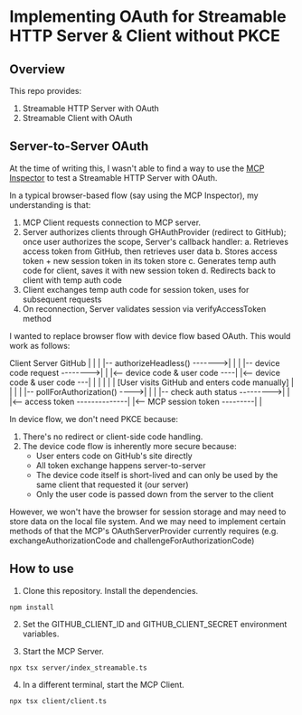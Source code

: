 # Implementing OAuth for Streamable HTTP Server & Client without PKCE

## Overview

This repo provides:
1. Streamable HTTP Server with OAuth 
2. Streamable Client with OAuth


## Server-to-Server OAuth 

At the time of writing this, I wasn't able to find a way to use the [MCP Inspector](https://modelcontextprotocol.io/docs/tools/inspector) to test a Streamable HTTP Server with OAuth. 

In a typical browser-based flow (say using the MCP Inspector), my understanding is that:
1. MCP Client requests connection to MCP server.
2. Server authorizes clients through GHAuthProvider (redirect to GitHub); once user authorizes the scope, Server's callback handler:
     a. Retrieves access token from GitHub, then retrieves user data
     b. Stores access token + new session token in its token store
     c. Generates temp auth code for client, saves it with new session token
     d. Redirects back to client with temp auth code
3. Client exchanges temp auth code for session token, uses for subsequent requests
4. On reconnection, Server validates session via verifyAccessToken method

I wanted to replace browser flow with device flow based OAuth. This would work as follows:

Client                          Server                          GitHub
     |                               |                               |
     |-- authorizeHeadless() ------->|                               |
     |                               |-- device code request -------->|
     |                               |<-- device code & user code ----|
     |<-- device code & user code ---|                               |
     |                               |                               |
     |   [User visits GitHub and enters code manually]              |
     |                               |                               |
     |-- pollForAuthorization() ---->|                               |
     |                               |-- check auth status --------->|
     |                               |<-- access token --------------|
     |<-- MCP session token ---------|                               |


In device flow, we don't need PKCE because:
1. There's no redirect or client-side code handling.
2. The device code flow is inherently more secure because:
	- User enters code on GitHub's site directly
	- All token exchange happens server-to-server
	- The device code itself is short-lived and can only be used by the same client that requested it (our server)
	- Only the user code is passed down from the server to the client

However, we won't have the browser for session storage and may need to store data on the local file system. And we may need to implement certain methods of that the MCP's OAuthServerProvider currently requires (e.g. exchangeAuthorizationCode and challengeForAuthorizationCode)

## How to use

1. Clone this repository. Install the dependencies.

```
npm install
```

2. Set the GITHUB_CLIENT_ID and GITHUB_CLIENT_SECRET environment variables.

3. Start the MCP Server.

```
npx tsx server/index_streamable.ts
```

4. In a different terminal, start the MCP Client. 

```
npx tsx client/client.ts
```

